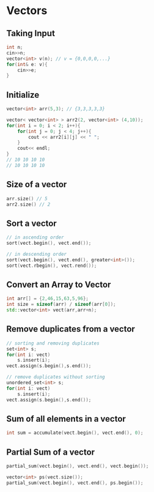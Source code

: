 # Vectors

## Taking Input
```cpp
int n;
cin>>n;
vector<int> v(n); // v = {0,0,0,0,...}
for(int& e: v){
    cin>>e;
}
```

## Initialize

```cpp
vector<int> arr(5,3); // {3,3,3,3,3}

vector< vector<int> > arr2(2, vector<int> (4,10));
for(int i = 0; i < 2; i++){
    for(int j = 0; j < 4; j++){
        cout << arr2[i][j] << " ";
    }
    cout<< endl;
}
// 10 10 10 10
// 10 10 10 10
```

## Size of a vector

```cpp
arr.size() // 5
arr2.size() // 2
```

## Sort a vector
```cpp
// in ascending order
sort(vect.begin(), vect.end());

// in descending order
sort(vect.begin(), vect.end(), greater<int>());
sort(vect.rbegin(), vect.rend());
```

## Convert an Array to Vector
```cpp
int arr[] = {2,46,15,63,5,96};
int size = sizeof(arr) / sizeof(arr[0]);
std::vector<int> vect(arr,arr+n);
```

## Remove duplicates from a vector
```cpp
// sorting and removing duplicates
set<int> s;
for(int i: vect)
    s.insert(i);
vect.assign(s.begin(),s.end());

// remove duplicates without sorting
unordered_set<int> s;
for(int i: vect)
    s.insert(i);
vect.assign(s.begin(),s.end());
```

## Sum of all elements in a vector
```cpp
int sum = accumulate(vect.begin(), vect.end(), 0);
```
## Partial Sum of a vector
```cpp
partial_sum(vect.begin(), vect.end(), vect.begin());

vector<int> ps(vect.size());
partial_sum(vect.begin(), vect.end(), ps.begin());
```
